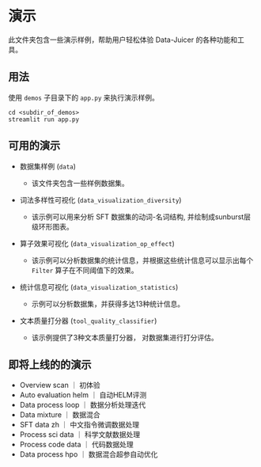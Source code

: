# 演示

此文件夹包含一些演示样例，帮助用户轻松体验 Data-Juicer 的各种功能和工具。

## 用法

使用 `demos` 子目录下的 `app.py` 来执行演示样例。

```shell
cd <subdir_of_demos>
streamlit run app.py
```

## 可用的演示

- 数据集样例 (`data`)
  - 该文件夹包含一些样例数据集。

- 词法多样性可视化 (`data_visualization_diversity`)
  - 该示例可以用来分析 SFT 数据集的动词-名词结构, 并绘制成sunburst层级环形图表。

- 算子效果可视化 (`data_visualization_op_effect`)
  - 该示例可以分析数据集的统计信息，并根据这些统计信息可以显示出每个 `Filter` 算子在不同阈值下的效果。

- 统计信息可视化 (`data_visualization_statistics`)
  - 示例可以分析数据集，并获得多达13种统计信息。

- 文本质量打分器 (`tool_quality_classifier`)
  - 该示例提供了3种文本质量打分器， 对数据集进行打分评估。

## 即将上线的的演示
- Overview scan ｜ 初体验
- Auto evaluation helm ｜ 自动HELM评测
- Data process loop ｜ 数据分析处理迭代
- Data mixture  ｜ 数据混合
- SFT data zh   ｜ 中文指令微调数据处理
- Process sci data ｜ 科学文献数据处理
- Process code data ｜ 代码数据处理
- Data process hpo  ｜ 数据混合超参自动优化

